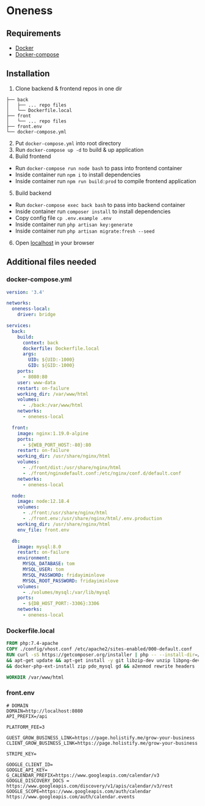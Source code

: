 # Oneness

## Requirements

- [Docker]()
- [Docker-compose]()

## Installation

1. Clone backend & frontend repos in one dir 
```
├── back
│   ├── ... repo files
│   └── Dockerfile.local
├── front
│   └── ... repo files
├── front.env
└── docker-compose.yml
```
2. Put `docker-compose.yml` into root directory
3. Run `docker-compose up -d` to build & up application
4. Build frontend
- Run `docker-compose run node bash` to pass into frontend container
- Inside container run `npm i` to install dependencies
- Inside container run `npm run build:prod` to compile frontend application
5. Build backend
- Run `docker-compose exec back bash` to pass into backend container
- Inside container run `composer install` to install dependencies
- Copy config file `cp .env.example .env`
- Inside container run `php artisan key:generate` 
- Inside container run `php artisan migrate:fresh --seed` 
6. Open [localhost](http://localhost) in your browser

## Additional files needed

### docker-compose.yml
```yaml
version: '3.4'

networks:
  oneness-local:
    driver: bridge

services:
  back:
    build:
      context: back
      dockerfile: Dockerfile.local
      args:
        UID: ${UID:-1000}
        GID: ${GID:-1000}
    ports:
      - 8080:80
    user: www-data
    restart: on-failure
    working_dir: /var/www/html
    volumes:
      - ./back:/var/www/html
    networks:
      - oneness-local

  front:
    image: nginx:1.19.0-alpine
    ports:
      - ${WEB_PORT_HOST:-80}:80
    restart: on-failure
    working_dir: /usr/share/nginx/html
    volumes:
      - ./front/dist:/usr/share/nginx/html
      - ./front/nginxdefault.conf:/etc/nginx/conf.d/default.conf
    networks:
      - oneness-local

  node:
    image: node:12.18.4
    volumes:
      - ./front:/usr/share/nginx/html
      - ./front.env:/usr/share/nginx/html/.env.production
    working_dir: /usr/share/nginx/html
    env_file: front.env

  db:
    image: mysql:8.0
    restart: on-failure
    environment:
      MYSQL_DATABASE: tom
      MYSQL_USER: tom
      MYSQL_PASSWORD: fridayiminlove
      MYSQL_ROOT_PASSWORD: fridayiminlove
    volumes:
      - ./volumes/mysql:/var/lib/mysql
    ports:
      - ${DB_HOST_PORT:-3306}:3306
    networks:
      - oneness-local
```
### Dockerfile.local
```Dockerfile
FROM php:7.4-apache
COPY ./config/vhost.conf /etc/apache2/sites-enabled/000-default.conf
RUN curl -sS https://getcomposer.org/installer | php -- --install-dir=/usr/local/bin --filename=composer \
&& apt-get update && apt-get install -y git libzip-dev unzip libpng-dev mysql-common default-mysql-client\
&& docker-php-ext-install zip pdo_mysql gd && a2enmod rewrite headers

WORKDIR /var/www/html
```
### front.env
```dotenv
# DOMAIN
DOMAIN=http://localhost:8080
API_PREFIX=/api

PLATFORM_FEE=3

GUEST_GROW_BUSINESS_LINK=https://page.holistify.me/grow-your-business
CLIENT_GROW_BUSINESS_LINK=https://page.holistify.me/grow-your-business

STRIPE_KEY=

GOOGLE_CLIENT_ID=
GOOGLE_API_KEY=
G_CALENDAR_PREFIX=https://www.googleapis.com/calendar/v3
GOOGLE_DISCOVERY_DOCS = https://www.googleapis.com/discovery/v1/apis/calendar/v3/rest
GOOGLE_SCOPE=https://www.googleapis.com/auth/calendar https://www.googleapis.com/auth/calendar.events
```

